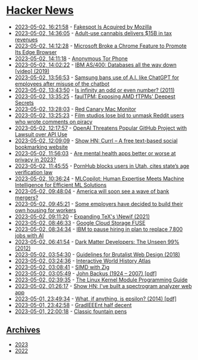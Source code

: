 # [Hacker News](https://kherrick.github.io/hacker-news/)

* [2023-05-02, 16:21:58](https://news.ycombinator.com/item?id=35789963) - [Fakespot Is Acquired by Mozilla](https://www.fakespot.com/post/fakespot-acquired-by-mozilla)
* [2023-05-02, 14:36:05](https://news.ycombinator.com/item?id=35788120) - [Adult-use cannabis delivers $15B in tax revenues](https://www.greenmarketreport.com/adult-use-cannabis-has-delivered-15-billion-in-tax-revenues/)
* [2023-05-02, 14:12:28](https://news.ycombinator.com/item?id=35787707) - [Microsoft Broke a Chrome Feature to Promote Its Edge Browser](https://gizmodo.com/microsoft-windows-google-chrome-feature-broken-edge-1850392901)
* [2023-05-02, 14:11:18](https://news.ycombinator.com/item?id=35787676) - [Anonymous Tor Phone](https://0ut3r.space/2023/05/02/anonymous-tor-phone/)
* [2023-05-02, 14:02:22](https://news.ycombinator.com/item?id=35787527) - [IBM AS&#x2F;400: Databases all the way down [video] (2019)](https://www.youtube.com/watch?v=CDSgJE5mPJM)
* [2023-05-02, 13:56:53](https://news.ycombinator.com/item?id=35787454) - [Samsung bans use of A.I. like ChatGPT for employees after misuse of the chatbot](https://www.cnbc.com/2023/05/02/samsung-bans-use-of-ai-like-chatgpt-for-staff-after-misuse-of-chatbot.html)
* [2023-05-02, 13:43:50](https://news.ycombinator.com/item?id=35787287) - [Is infinity an odd or even number? (2011)](https://math.stackexchange.com/questions/49034/is-infinity-an-odd-or-even-number)
* [2023-05-02, 13:35:25](https://news.ycombinator.com/item?id=35787195) - [faulTPM: Exposing AMD fTPMs&#x27; Deepest Secrets](https://arxiv.org/abs/2304.14717)
* [2023-05-02, 13:28:03](https://news.ycombinator.com/item?id=35787114) - [Red Canary Mac Monitor](https://redcanary.com/blog/mac-monitor/)
* [2023-05-02, 13:25:23](https://news.ycombinator.com/item?id=35787080) - [Film studios lose bid to unmask Reddit users who wrote comments on piracy](https://arstechnica.com/tech-policy/2023/05/judge-wont-force-reddit-to-identify-anonymous-users-who-discussed-piracy/)
* [2023-05-02, 12:17:57](https://news.ycombinator.com/item?id=35786297) - [OpenAI Threatens Popular GitHub Project with Lawsuit over API Use](https://www.tomshardware.com/news/openai-sends-shutdown-letter-to-gpt4free)
* [2023-05-02, 12:09:09](https://news.ycombinator.com/item?id=35786242) - [Show HN: Currl – A free text-based social bookmarking website](https://currl.io/)
* [2023-05-02, 11:56:03](https://news.ycombinator.com/item?id=35786162) - [Are mental health apps better or worse at privacy in 2023?](https://foundation.mozilla.org/en/privacynotincluded/articles/are-mental-health-apps-better-or-worse-at-privacy-in-2023/)
* [2023-05-02, 11:45:55](https://news.ycombinator.com/item?id=35786086) - [PornHub blocks users in Utah, cites state’s age verification law](https://kslnewsradio.com/2003298/adult-website-pornhub-blocks-users-in-utah-from-accessing-the-site/)
* [2023-05-02, 10:36:24](https://news.ycombinator.com/item?id=35785573) - [MLCopilot: Human Expertise Meets Machine Intelligence for Efficient ML Solutions](https://arxiv.org/abs/2304.14979)
* [2023-05-02, 09:48:04](https://news.ycombinator.com/item?id=35785255) - [America will soon see a wave of bank mergers?](https://www.economist.com/leaders/2023/04/20/why-america-will-soon-see-a-wave-of-bank-mergers)
* [2023-05-02, 09:45:21](https://news.ycombinator.com/item?id=35785231) - [Some employers have decided to build their own housing for workers](https://www.npr.org/2023/05/02/1172301798/workers-affordable-housing-companies-building)
* [2023-05-02, 09:11:20](https://news.ycombinator.com/item?id=35785034) - [Expanding TeX&#x27;s \\Newif (2021)](https://mht.wtf/post/tex/)
* [2023-05-02, 08:46:33](https://news.ycombinator.com/item?id=35784889) - [Google Cloud Storage FUSE](https://cloud.google.com/storage/docs/gcs-fuse)
* [2023-05-02, 08:34:34](https://news.ycombinator.com/item?id=35784814) - [IBM to pause hiring in plan to replace 7,800 jobs with AI](https://finance.yahoo.com/news/ibm-pause-hiring-plans-replace-212747073.html)
* [2023-05-02, 06:41:54](https://news.ycombinator.com/item?id=35784157) - [Dark Matter Developers: The Unseen 99% (2012)](https://www.hanselman.com/blog/dark-matter-developers-the-unseen-99)
* [2023-05-02, 03:54:30](https://news.ycombinator.com/item?id=35783189) - [Guidelines for Brutalist Web Design (2018)](https://brutalist-web.design/)
* [2023-05-02, 03:24:36](https://news.ycombinator.com/item?id=35782938) - [Interactive World History Atlas](http://geacron.com/home-en/)
* [2023-05-02, 03:08:41](https://news.ycombinator.com/item?id=35782825) - [SIMD with Zig](https://www.openmymind.net/SIMD-With-Zig/)
* [2023-05-02, 03:05:49](https://news.ycombinator.com/item?id=35782808) - [John Backus (1924 – 2007) [pdf]](https://dirkgerrits.com/publications/john-backus.pdf)
* [2023-05-02, 02:39:35](https://news.ycombinator.com/item?id=35782630) - [The Linux Kernel Module Programming Guide](https://sysprog21.github.io/lkmpg/)
* [2023-05-02, 01:26:17](https://news.ycombinator.com/item?id=35781959) - [Show HN: I&#x27;ve built a spectrogram analyzer web app](https://webfft.net/dft/)
* [2023-05-01, 23:49:34](https://news.ycombinator.com/item?id=35781009) - [What, if anything, is epsilon? (2014) [pdf]](http://tom7.org/papers/epsilon.pdf)
* [2023-05-01, 23:42:58](https://news.ycombinator.com/item?id=35780921) - [GradIEEEnt half decent](http://tom7.org/grad/)
* [2023-05-01, 22:00:18](https://news.ycombinator.com/item?id=35779796) - [Classic fountain pens](https://www.wallpaper.com/design-interiors/classic-fountain-pens)

## [Archives](archives/index.md)

* [2023](archives/2023/index.md)
* [2022](archives/2022/index.md)
